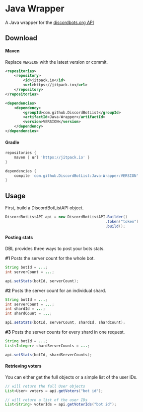 # Java Wrapper
A Java wrapper for the [discordbots.org API](https://discordbots.org/api/docs)

## Download

#### Maven

Replace `VERSION` with the latest version or commit.

```xml
<repositories>
    <repository>
        <id>jitpack.io</id>
        <url>https://jitpack.io</url>
    </repository>
</repositories>
```
```xml
<dependencies>
    <dependency>
        <groupId>com.github.DiscordBotList</groupId>
        <artifactId>Java-Wrapper</artifactId>
        <version>VERSION</version>
    </dependency>
</dependencies>
```

#### Gradle 
```gradle
repositories {
    maven { url 'https://jitpack.io' }
}
```
```gradle
dependencies {
    compile 'com.github.DiscordBotList:Java-Wrapper:VERSION'
}
```

## Usage

First, build a DiscordBotListAPI object.

```java
DiscordBotListAPI api = new DiscordBotListAPI.Builder()
                                             .token("token")
                                             .build();
```

#### Posting stats

DBL provides three ways to post your bots stats.

**#1**
Posts the server count for the whole bot.
```java
String botId = ...;
int serverCount = ...;

api.setStats(botId, serverCount);
```


**#2**
Posts the server count for an individual shard.
```java
String botId = ...;
int serverCount = ...;
int shardId = ...;
int shardCount = ...;

api.setStats(botId, serverCount, shardId, shardCount);
```

**#3**
Posts the server counts for every shard in one request.
```java
String botId = ...;
List<Integer> shardServerCounts = ...; 

api.setStats(botId, shardServerCounts);
```

#### Retrieving voters

You can either get the full objects or a simple list of the user IDs.

```java
// will return the full User objects
List<User> voters = api.getVoters("bot id"); 

// will return a list of the user IDs
List<String> voterIds = api.getVoterIds("bot id");
```



